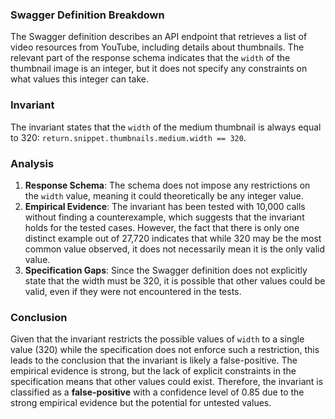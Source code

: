### Swagger Definition Breakdown
The Swagger definition describes an API endpoint that retrieves a list of video resources from YouTube, including details about thumbnails. The relevant part of the response schema indicates that the `width` of the thumbnail image is an integer, but it does not specify any constraints on what values this integer can take. 

### Invariant
The invariant states that the `width` of the medium thumbnail is always equal to 320: `return.snippet.thumbnails.medium.width == 320`. 

### Analysis
1. **Response Schema**: The schema does not impose any restrictions on the `width` value, meaning it could theoretically be any integer value. 
2. **Empirical Evidence**: The invariant has been tested with 10,000 calls without finding a counterexample, which suggests that the invariant holds for the tested cases. However, the fact that there is only one distinct example out of 27,720 indicates that while 320 may be the most common value observed, it does not necessarily mean it is the only valid value. 
3. **Specification Gaps**: Since the Swagger definition does not explicitly state that the width must be 320, it is possible that other values could be valid, even if they were not encountered in the tests. 

### Conclusion
Given that the invariant restricts the possible values of `width` to a single value (320) while the specification does not enforce such a restriction, this leads to the conclusion that the invariant is likely a false-positive. The empirical evidence is strong, but the lack of explicit constraints in the specification means that other values could exist. Therefore, the invariant is classified as a **false-positive** with a confidence level of 0.85 due to the strong empirical evidence but the potential for untested values.
